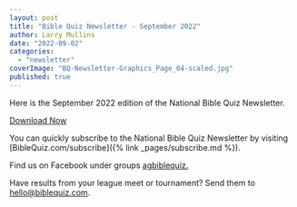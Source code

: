 ```yaml
---
layout: post
title: "Bible Quiz Newsletter - September 2022"
author: Larry Mullins
date: "2022-09-02"
categories: 
  - "newsletter"
coverImage: "BQ-Newsletter-Graphics_Page_04-scaled.jpg"
published: true
---
```


Here is the September 2022 edition of the National Bible Quiz Newsletter.

<a href="{% link assets/2022/2022-September.pdf %}" class="button is-primary">Download Now</a>

You can quickly subscribe to the National Bible Quiz Newsletter by visiting [BibleQuiz.com/subscribe]({% link _pages/subscribe.md %}).

Find us on Facebook under groups [agbiblequiz.](https://www.facebook.com/groups/agbiblequiz)

Have results from your league meet or tournament? Send them to [hello@biblequiz.com](mailto:hello@biblequiz.com).
